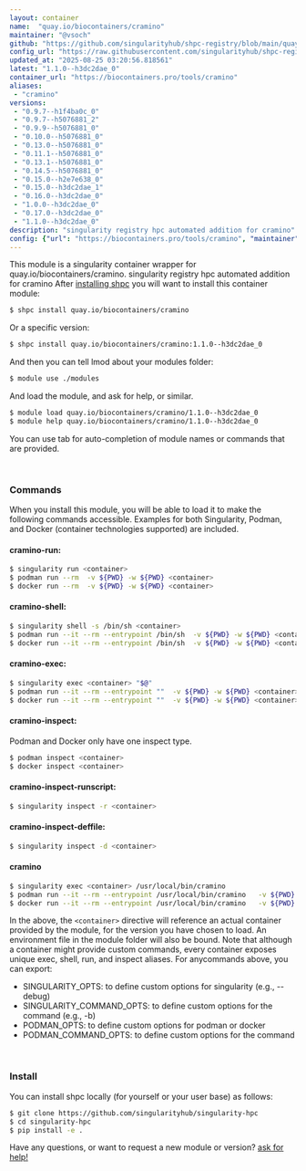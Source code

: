 ```yaml
---
layout: container
name:  "quay.io/biocontainers/cramino"
maintainer: "@vsoch"
github: "https://github.com/singularityhub/shpc-registry/blob/main/quay.io/biocontainers/cramino/container.yaml"
config_url: "https://raw.githubusercontent.com/singularityhub/shpc-registry/main/quay.io/biocontainers/cramino/container.yaml"
updated_at: "2025-08-25 03:20:56.818561"
latest: "1.1.0--h3dc2dae_0"
container_url: "https://biocontainers.pro/tools/cramino"
aliases:
 - "cramino"
versions:
 - "0.9.7--h1f4ba0c_0"
 - "0.9.7--h5076881_2"
 - "0.9.9--h5076881_0"
 - "0.10.0--h5076881_0"
 - "0.13.0--h5076881_0"
 - "0.11.1--h5076881_0"
 - "0.13.1--h5076881_0"
 - "0.14.5--h5076881_0"
 - "0.15.0--h2e7e638_0"
 - "0.15.0--h3dc2dae_1"
 - "0.16.0--h3dc2dae_0"
 - "1.0.0--h3dc2dae_0"
 - "0.17.0--h3dc2dae_0"
 - "1.1.0--h3dc2dae_0"
description: "singularity registry hpc automated addition for cramino"
config: {"url": "https://biocontainers.pro/tools/cramino", "maintainer": "@vsoch", "description": "singularity registry hpc automated addition for cramino", "latest": {"1.1.0--h3dc2dae_0": "sha256:a0ed72cbb52240e6cb0085bea16f5356b3d790621281dd11cecc2f5173e5f791"}, "tags": {"0.9.7--h1f4ba0c_0": "sha256:e7f991ca405c3f613489a6e501225ab265ba39ae7b01e8cdedbdca2abcd26e9c", "0.9.7--h5076881_2": "sha256:314c0746d7a6b987e4677394bc810fcfffef0ff655da417c48dede27984965f2", "0.9.9--h5076881_0": "sha256:059b1e148861c50a15a92e1ac2c2ef0e1e405ff8c731c821b8527ac955d37edd", "0.10.0--h5076881_0": "sha256:f6aad86b3d8faaf42b2b6f83889d1523996cae1befc9c381a1f24c7adafc4e8f", "0.13.0--h5076881_0": "sha256:b4aacd4e0b38bce572405928428cc5f15ba4a9d032eb34ebdb12d122ede124f7", "0.11.1--h5076881_0": "sha256:e9e4b5e1148685be3a75acd0115d9b19ede7d53ca6481a23bb517c55203e21df", "0.13.1--h5076881_0": "sha256:38eab88817002dff00b2fde9ab968c3590f1a0b57e6b74291bfc96500c98cd5e", "0.14.5--h5076881_0": "sha256:2344aed014225f96ef8c38d3ab7b639896b0cbba40f855db0de6c3ec00ff325c", "0.15.0--h2e7e638_0": "sha256:e80b80e4b0b233ae3dc0827d3b4d65561396ec99569436885c2534171ca675a2", "0.15.0--h3dc2dae_1": "sha256:d290adb8c38de7454b372a2a1ce507c45f2f0f2049b327972e91967605337bc4", "0.16.0--h3dc2dae_0": "sha256:97d78c137661daee46593b4206bcc14f1410a17933067cf586d32dd63707c513", "1.0.0--h3dc2dae_0": "sha256:0caaed3e75d3da3cddb3025cf5b5caf490b08cc0ac0b34eda216c56caabc01dc", "0.17.0--h3dc2dae_0": "sha256:c3f7bd77df9825d552c8453e3f056f65ce92f4555b3d78e3097e6aebddbaa648", "1.1.0--h3dc2dae_0": "sha256:a0ed72cbb52240e6cb0085bea16f5356b3d790621281dd11cecc2f5173e5f791"}, "docker": "quay.io/biocontainers/cramino", "aliases": {"cramino": "/usr/local/bin/cramino"}}
---
```


This module is a singularity container wrapper for quay.io/biocontainers/cramino.
singularity registry hpc automated addition for cramino
After [installing shpc](#install) you will want to install this container module:


```bash
$ shpc install quay.io/biocontainers/cramino
```

Or a specific version:

```bash
$ shpc install quay.io/biocontainers/cramino:1.1.0--h3dc2dae_0
```

And then you can tell lmod about your modules folder:

```bash
$ module use ./modules
```

And load the module, and ask for help, or similar.

```bash
$ module load quay.io/biocontainers/cramino/1.1.0--h3dc2dae_0
$ module help quay.io/biocontainers/cramino/1.1.0--h3dc2dae_0
```

You can use tab for auto-completion of module names or commands that are provided.

<br>

### Commands

When you install this module, you will be able to load it to make the following commands accessible.
Examples for both Singularity, Podman, and Docker (container technologies supported) are included.

#### cramino-run:

```bash
$ singularity run <container>
$ podman run --rm  -v ${PWD} -w ${PWD} <container>
$ docker run --rm  -v ${PWD} -w ${PWD} <container>
```

#### cramino-shell:

```bash
$ singularity shell -s /bin/sh <container>
$ podman run --it --rm --entrypoint /bin/sh  -v ${PWD} -w ${PWD} <container>
$ docker run --it --rm --entrypoint /bin/sh  -v ${PWD} -w ${PWD} <container>
```

#### cramino-exec:

```bash
$ singularity exec <container> "$@"
$ podman run --it --rm --entrypoint ""  -v ${PWD} -w ${PWD} <container> "$@"
$ docker run --it --rm --entrypoint ""  -v ${PWD} -w ${PWD} <container> "$@"
```

#### cramino-inspect:

Podman and Docker only have one inspect type.

```bash
$ podman inspect <container>
$ docker inspect <container>
```

#### cramino-inspect-runscript:

```bash
$ singularity inspect -r <container>
```

#### cramino-inspect-deffile:

```bash
$ singularity inspect -d <container>
```


#### cramino

```bash
$ singularity exec <container> /usr/local/bin/cramino
$ podman run --it --rm --entrypoint /usr/local/bin/cramino   -v ${PWD} -w ${PWD} <container> -c " $@"
$ docker run --it --rm --entrypoint /usr/local/bin/cramino   -v ${PWD} -w ${PWD} <container> -c " $@"
```



In the above, the `<container>` directive will reference an actual container provided
by the module, for the version you have chosen to load. An environment file in the
module folder will also be bound. Note that although a container
might provide custom commands, every container exposes unique exec, shell, run, and
inspect aliases. For anycommands above, you can export:

 - SINGULARITY_OPTS: to define custom options for singularity (e.g., --debug)
 - SINGULARITY_COMMAND_OPTS: to define custom options for the command (e.g., -b)
 - PODMAN_OPTS: to define custom options for podman or docker
 - PODMAN_COMMAND_OPTS: to define custom options for the command

<br>

### Install

You can install shpc locally (for yourself or your user base) as follows:

```bash
$ git clone https://github.com/singularityhub/singularity-hpc
$ cd singularity-hpc
$ pip install -e .
```

Have any questions, or want to request a new module or version? [ask for help!](https://github.com/singularityhub/singularity-hpc/issues)